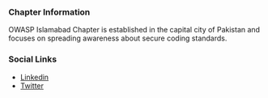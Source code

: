 ### Chapter Information
OWASP Islamabad Chapter is established in the capital city of Pakistan and focuses on spreading awareness about secure coding standards. 

### Social Links
* [Linkedin](https://www.linkedin.com/company/owaspislamabad)
* [Twitter](https://twitter.com/owaspislamabad)
